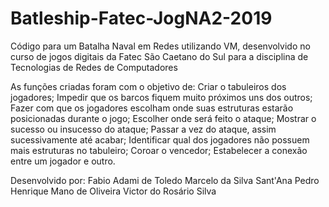 # Batleship-Fatec-JogNA2-2019
Código para um Batalha Naval em Redes utilizando VM, desenvolvido no curso de jogos digitais da Fatec São Caetano do Sul para a disciplina de Tecnologias de Redes de Computadores 

As funções criadas foram com o objetivo de:
Criar o tabuleiros dos jogadores;
Impedir que os barcos fiquem muito próximos uns dos outros;
Fazer com que os jogadores escolham onde suas estruturas estarão posicionadas durante o jogo;
Escolher onde será feito o ataque;
Mostrar o sucesso ou insucesso do ataque;
Passar a vez do ataque, assim sucessivamente até acabar;
Identificar qual dos jogadores não possuem mais estruturas no tabuleiro;
Coroar o vencedor;
Estabelecer a conexão entre um jogador e outro.

Desenvolvido por:
Fabio Adami de Toledo
Marcelo da Silva Sant'Ana
Pedro Henrique Mano de Oliveira
Victor do Rosário Silva
